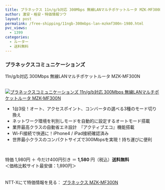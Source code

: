 ```yaml
---
title: プラネックス 11n/g/b対応 300Mbps 無線LANマルチポケットルータ MZK-MF300N 特価1,580円！送料無料！
author: 激安・格安・特価情報ツウ
layout: post
permalink: /free-shipping/11ngb-300mbps-lan-mzkmf300n-1980.html
pvc_views:
  - 1399
categories:
  - ルーター
  - 送料無料
---
```

### プラネックスコミュニケーションズ  
11n/g/b対応 300Mbps 無線LANマルチポケットルータ MZK-MF300N

<div class="img-bg2 img_L">
  <a href="http://px.a8.net/svt/ejp?a8mat=ZYP6S+8IMA3E+S1Q+BWGDT&#038;a8ejpredirect=http://nttxstore.jp/_II_PC13336387" target="_blank"><br /> <img border="0" alt="プラネックスコミュニケーションズ 11n/g/b対応 300Mbps 無線LANマルチポケットルータ MZK-MF300N" src="http://i0.wp.com/image.nttxstore.jp/l2_images/P/PC/PC13336387.jpg?w=120" data-recalc-dims="1" /></a>
</div>

<!--more-->

  * 1台3役！オート、アクセスポイント、コンバータの選べる3種のモード切り換え
  * ネットワーク環境を判別しモードを自動的に設定するオートモード搭載
  * 業界最高クラスの自動省エネ設計　『アクティブエコ』機能搭載
  * Wi-Fi接続で快適に！iPhone4 / iPad接続確認済み
  * 世界最小クラスのコンパクトサイズで300Mbpsを実現！持ち運びに便利

<br clear="all" /> 

特価 1,980円 ＋ 今だけ400円引き ＝ <span class="tokka-price"><strong>1,580</strong></span> 円（税込）**送料無料**  
＜価格比較サイト最安値：1,890円＞

　  
NTT-Xにて特価情報を見る： <span class="fs150p"><a href="http://px.a8.net/svt/ejp?a8mat=ZYP6S+8IMA3E+S1Q+BWGDT&#038;a8ejpredirect=http://nttxstore.jp/_II_PC13336387" target="_blank">プラネックス MZK-MF300N</a></span>